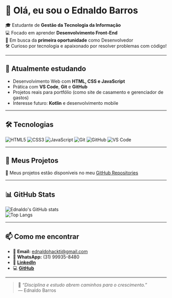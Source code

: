 # 👋 Olá, eu sou o Ednaldo Barros

🎓 Estudante de **Gestão da Tecnologia da Informação**  
💻 Focado em aprender **Desenvolvimento Front-End**  
🚀 Em busca da **primeira oportunidade** como Desenvolvedor  
🛠️ Curioso por tecnologia e apaixonado por resolver problemas com código!

---

## 🧠 Atualmente estudando

- Desenvolvimento Web com **HTML, CSS e JavaScript**
- Prática com **VS Code**, **Git** e **GitHub**
- Projetos reais para portfólio (como site de casamento e gerenciador de gastos)
- Interesse futuro: **Kotlin** e desenvolvimento mobile

---

## 🛠️ Tecnologias

![HTML5](https://img.shields.io/badge/HTML5-E34F26?style=for-the-badge&logo=html5&logoColor=white)
![CSS3](https://img.shields.io/badge/CSS3-1572B6?style=for-the-badge&logo=css3&logoColor=white)
![JavaScript](https://img.shields.io/badge/JavaScript-F7DF1E?style=for-the-badge&logo=javascript&logoColor=black)
![Git](https://img.shields.io/badge/Git-F05032?style=for-the-badge&logo=git&logoColor=white)
![GitHub](https://img.shields.io/badge/GitHub-000?style=for-the-badge&logo=github&logoColor=white)
![VS Code](https://img.shields.io/badge/VS--Code-007ACC?style=for-the-badge&logo=visual-studio-code&logoColor=white)

---

## 📂 Meus Projetos

📌 Meus projetos estão disponíveis no meu [GitHub Repositories](https://github.com/EdnaldoBarros?tab=repositories)

---

## 📊 GitHub Stats

![Ednaldo's GitHub stats](https://github-readme-stats.vercel.app/api?username=EdnaldoBarros&show_icons=true&theme=tokyonight)  
![Top Langs](https://github-readme-stats.vercel.app/api/top-langs/?username=EdnaldoBarros&layout=compact&theme=tokyonight)

---

## 📫 Como me encontrar

- 📧 **Email:** ednaldohackti@gmail.com  
- 📱 **WhatsApp:** (31) 99935-8480  
- 🔗 **[LinkedIn](https://www.linkedin.com/in/ednaldo-barros-da-silva-0209019b)**  
- 💻 **[GitHub](https://github.com/EdnaldoBarros)**

---

> 💬 _“Disciplina e estudo abrem caminhos para o crescimento.”_  
> — Ednaldo Barros

